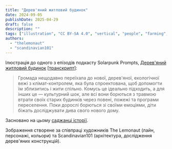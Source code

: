 ```yaml
---
title: "Дерев'яний житловий будинок"
date: 2024-09-05
publishDate: 2025-04-29
draft: false
description: ""
tags: ["illustration", "CC BY-SA 4.0", "vertical", "people", "farming", "solar", "transport", "city", "generations", "residential"]
authors:
  - "thelemonaut"
  - "scandinavian101"
---
```


Ілюстрація до одного з епізодів подкасту Solarpunk Prompts, [Дерев'яний житловий будинок](https://podcast.tomasino.org/@SolarpunkPrompts/episodes/the-tower) [[транскрипт](https://wiki.tomasino.org/writing/Solarpunk-Prompts---The-Tower)]:

> Громада нещодавно переїхала до нової, дерев'яної, екологічної вежі з клімат-контролем, яка була спроектована, щоб допомогти їм зблизитись і жити спільно. Комусь це ідеально підходить, а для інших це — культурний шок, але всі вони борються з травмою втрати своїх старих будинків через повені, пожежі та програми переселення. Поки дорослі борються зі своїми емоціями, діти біжать досліджувати дива свого нового дому.

Засновано на цьому [саджанці історії](/ua/seeds/the-tower).

Зображення створене за співпраці художників The Lemonaut (лайн, персонажі, кольори) та Scandinavian101 (архітектура, дослідження дерев'яних конструкцій).
